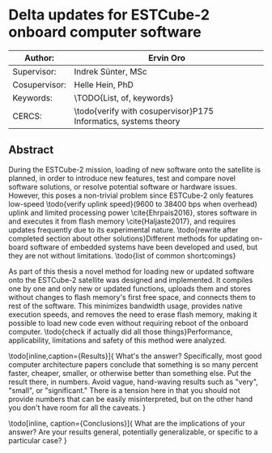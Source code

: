 # Delta updates for ESTCube-2 onboard computer software

| Author:       | Ervin Oro  
|---|---  
| Supervisor:   | Indrek Sünter, MSc  
| Cosupervisor: | Helle Hein, PhD  
| Keywords:     | \TODO{List, of, keywords}  
| CERCS:        | \todo{verify with cosupervisor}P175 Informatics, systems theory  


## Abstract
During the ESTCube-2 mission, loading of new software onto the satellite is planned, in order to introduce new features, test and compare novel software solutions, or resolve potential software or hardware issues. However, this poses a non-trivial problem since ESTCube-2 only features low-speed \todo{verify uplink speed}(9600 to 38400 bps when overhead) uplink and limited processing power \cite{Ehrpais2016}, stores software in and executes it from flash memory \cite{Haljaste2017}, and requires updates frequently due to its experimental nature.
\todo{rewrite after completed section about other solutions}Different methods for updating on-board software of embedded systems have been developed and used, but they are not without limitations. \todo{list of common shortcomings}

As part of this thesis a novel method for loading new or updated software onto the ESTCube-2 satellite was designed and implemented. It compiles one by one and only new or updated functions, uploads them and stores without changes to flash memory's first free space, and connects them to rest of the software. This minimizes bandwidth usage, provides native execution speeds, and removes the need to erase flash memory, making it possible to load new code even without requiring reboot of the onboard computer.
\todo{check if actually did all those things}Performance, applicability, limitations and safety of this method were analyzed.

\todo[inline,caption={Results}]{
What's the answer? Specifically, most good computer architecture papers conclude that something is so many percent faster, cheaper, smaller, or otherwise better than something else. Put the result there, in numbers. Avoid vague, hand-waving results such as "very", "small", or "significant." There is a tension here in that you should not provide numbers that can be easily misinterpreted, but on the other hand you don't have room for all the caveats.
}

\todo[inline, caption={Conclusions}]{
What are the implications of your answer? Are your results general, potentially generalizable, or specific to a particular case?
}

